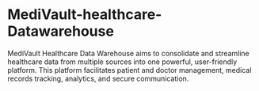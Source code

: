 # MediVault-healthcare-Datawarehouse
MediVault Healthcare Data Warehouse aims to consolidate and streamline healthcare data from multiple sources into one powerful, user-friendly platform. This platform facilitates patient and doctor management, medical records tracking, analytics, and secure communication.
